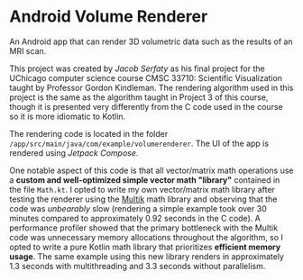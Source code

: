 # Android Volume Renderer

An Android app that can render 3D volumetric data such as the results of an MRI scan.

This project was created by *Jacob Serfaty* as his final project for the UChicago
computer science course CMSC 33710: Scientific Visualization taught by Professor
Gordon Kindleman. The rendering algorithm used in this project is the same as 
the algorithm taught in Project 3 of this course, though it is presented very
differently from the C code used in the course so it is more idiomatic to Kotlin.

The rendering code is located in the folder `/app/src/main/java/com/example/volumerenderer`. 
The UI of the app is rendered using *Jetpack Compose*.

One notable aspect of this code is that all vector/matrix math operations use a
**custom and well-optimized simple vector math "library"** contained in the file `Math.kt`. 
I opted to write my own vector/matrix math library after testing the renderer 
using the [Multik](https://github.com/Kotlin/multik) math library and observing
that the code was *unbearably* slow (rendering a simple example took over 30 minutes
compared to approximately 0.92 seconds in the C code). A performance profiler showed
that the primary bottleneck with the Multik code was unnecessary memory
allocations throughout the algorithm, so I opted to write a pure Kotlin math
library that prioritizes **efficient memory usage**. The same example using this
new library renders in approximately 1.3 seconds with multithreading and 3.3 seconds
without parallelism.
